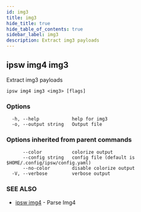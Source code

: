 ```yaml
---
id: img3
title: img3
hide_title: true
hide_table_of_contents: true
sidebar_label: img3
description: Extract img3 payloads
---
```

## ipsw img4 img3

Extract img3 payloads

```
ipsw img4 img3 <img3> [flags]
```

### Options

```
  -h, --help            help for img3
  -o, --output string   Output file
```

### Options inherited from parent commands

```
      --color           colorize output
      --config string   config file (default is $HOME/.config/ipsw/config.yaml)
      --no-color        disable colorize output
  -V, --verbose         verbose output
```

### SEE ALSO

* [ipsw img4](/docs/cli/ipsw/img4)	 - Parse Img4

